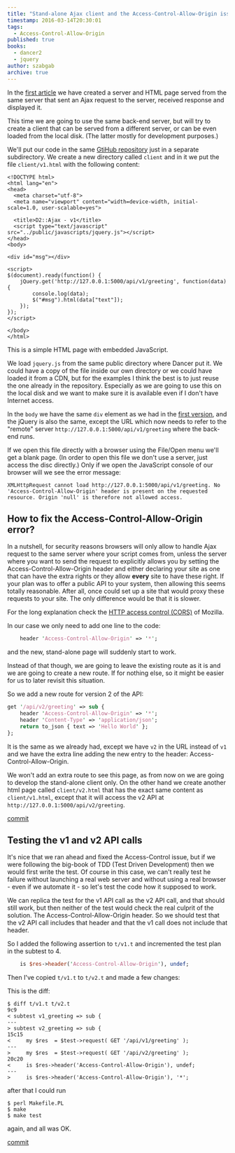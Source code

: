 ```yaml
---
title: "Stand-alone Ajax client and the Access-Control-Allow-Origin issue"
timestamp: 2016-03-14T20:30:01
tags:
  - Access-Control-Allow-Origin
published: true
books:
  - dancer2
  - jquery
author: szabgab
archive: true
---
```



In the [first article](/ajax-and-dancer2) we have created a server and HTML page served from the same server that
sent an Ajax request to the server, received response and displayed it.

This time we are going to use the same back-end server, but will try to create a client that can be served from a different
server, or can be even loaded from the local disk. (The latter mostly for development purposes.)


We'll put our code in the same [GtiHub repository](https://github.com/szabgab/D2-Ajax/) just in a separate subdirectory.
We create a new directory called `client` and in it we put the file `client/v1.html` with the following content:

```
<!DOCTYPE html>
<html lang="en">
<head>
  <meta charset="utf-8">
  <meta name="viewport" content="width=device-width, initial-scale=1.0, user-scalable=yes">

  <title>D2::Ajax - v1</title>
  <script type="text/javascript" src="../public/javascripts/jquery.js"></script>
</head>
<body>

<div id="msg"></div>

<script>
$(document).ready(function() {
    jQuery.get('http://127.0.0.1:5000/api/v1/greeting', function(data) {
        console.log(data);
        $("#msg").html(data["text"]);
    });
});
</script>

</body>
</html>

```

This is a simple HTML page with embedded JavaScript.

We load `jquery.js` from the same public directory where Dancer put it. We could have a copy of the file inside our own directory
or we could have loaded it from a CDN, but for the examples I think the best is to just reuse the one already in the repository.
Especially as we are going to use this on the local disk and we want to make sure it is available even if
I don't have Internet access.

In the `body` we have the same `div` element as we had in the [first version](/ajax-and-dancer2),
and the jQuery is also the same, except the URL which now needs to refer to the "remote" server  `http://127.0.0.1:5000/api/v1/greeting`
where the back-end runs.

If we open this file directly with a browser using the File/Open menu we'll get a blank page.
(In order to open this file we don't use a server, just access the disc directly.)
Only if we open the JavaScript console of our browser will we see the error message:

```
XMLHttpRequest cannot load http://127.0.0.1:5000/api/v1/greeting. No 'Access-Control-Allow-Origin' header is present on the requested resource. Origin 'null' is therefore not allowed access.
```

## How to fix the Access-Control-Allow-Origin error?

In a nutshell, for security reasons browsers will only allow to handle Ajax request to the same server where your script comes from, unless the server where you want
to send the request to explicitly allows you by setting the Access-Control-Allow-Origin header and either declaring your site as one that can have the extra rights
or they allow <b>every</b> site to have these right.
If your plan was to offer a public API to your system, then allowing this seems totally reasonable. After all, once could set up a site that would proxy these requests
to your site. The only difference would be that it is slower.

For the long explanation check the 
[HTTP access control (CORS)](https://developer.mozilla.org/en-US/docs/Web/HTTP/Access_control_CORS) of Mozilla.

In our case we only need to add one line to the code:

```perl
    header 'Access-Control-Allow-Origin' => '*';
```

and the new, stand-alone page  will suddenly start to work.

Instead of that though, we are going to leave the existing route as it is and we are going to create a new route. If for nothing else, so it might be
easier for us to later revisit this situation.

So we add a new route for version 2 of the API:

```perl
get '/api/v2/greeting' => sub {
    header 'Access-Control-Allow-Origin' => '*';
    header 'Content-Type' => 'application/json';
    return to_json { text => 'Hello World' };
};
```

It is the same as we already had, except we have `v2` in the URL instead of `v1` and we have the extra line adding the
new entry to the header: Access-Control-Allow-Origin.

We won't add an extra route to see this page, as from now on we are going to develop the stand-alone client only.
On the other hand we create another html page called `client/v2.html` that has the exact same content as
`client/v1.html`, except that it will access the v2 API at `http://127.0.0.1:5000/api/v2/greeting`.

[commit](https://github.com/szabgab/D2-Ajax/commit/dc25f4faa18a4f85a3cccec73a573eb6992084a2)

## Testing the v1 and v2 API calls

It's nice that we ran ahead and fixed the Access-Control issue, but if we were following the big-book of TDD (Test Driven Development)
then we would first write the test. Of course in this case, we can't really test he failure without launching a real web server and
without using a real browser - even if we automate it - so let's test the code how it supposed to work.

We can replica the test for the v1 API call as the v2 API call, and that should still work, but then neither of the test would check
the real culprit of the solution. The Access-Control-Allow-Origin header. So we should test that the v2 API call includes that header
and that the v1 call does not include that header.

So I added the following assertion to `t/v1.t` and incremented the test plan in the subtest to 4.

```perl
    is $res->header('Access-Control-Allow-Origin'), undef;
```

Then I've copied `t/v1.t` to `t/v2.t` and made a few changes:

This is the diff:

```
$ diff t/v1.t t/v2.t 
9c9
< subtest v1_greeting => sub {
---
> subtest v2_greeting => sub {
15c15
<     my $res  = $test->request( GET '/api/v1/greeting' );
---
>     my $res  = $test->request( GET '/api/v2/greeting' );
20c20
<     is $res->header('Access-Control-Allow-Origin'), undef;
---
>     is $res->header('Access-Control-Allow-Origin'), '*';
```

after that I could run

```
$ perl Makefile.PL
$ make
$ make test
```

again, and all was OK.

[commit](https://github.com/szabgab/D2-Ajax/commit/df5a55714b02aaecb21a22f297840b887ae40c3a)

